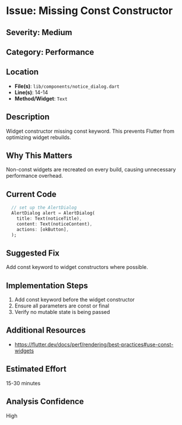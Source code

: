 # Issue: Missing Const Constructor

## Severity: Medium

## Category: Performance

## Location
- **File(s)**: `lib/components/notice_dialog.dart`
- **Line(s)**: 14-14
- **Method/Widget**: `Text`

## Description
Widget constructor missing const keyword. This prevents Flutter from optimizing widget rebuilds.

## Why This Matters
Non-const widgets are recreated on every build, causing unnecessary performance overhead.

## Current Code
```dart
  // set up the AlertDialog
  AlertDialog alert = AlertDialog(
    title: Text(noticeTitle),
    content: Text(noticeContent),
    actions: [okButton],
  );
```

## Suggested Fix
Add const keyword to widget constructors where possible.

## Implementation Steps
1. Add const keyword before the widget constructor
2. Ensure all parameters are const or final
3. Verify no mutable state is being passed

## Additional Resources
- https://flutter.dev/docs/perf/rendering/best-practices#use-const-widgets

## Estimated Effort
15-30 minutes

## Analysis Confidence
High
